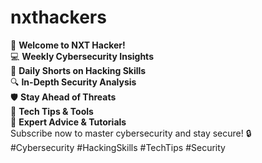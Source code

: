 # nxthackers
🔐 **Welcome to NXT Hacker!**   
💻 **Weekly Cybersecurity Insights**   
📅 **Daily Shorts on Hacking Skills**   
🔍 **In-Depth Security Analysis**   
🛡️ **Stay Ahead of Threats**   
🚀 **Tech Tips &amp; Tools**   
🧠 **Expert Advice &amp; Tutorials**   
Subscribe now to master cybersecurity and stay secure! 🔒  
#Cybersecurity #HackingSkills #TechTips #Security
